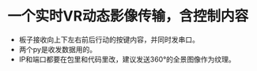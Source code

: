 # 一个实时VR动态影像传输，含控制内容
- 板子接收向上下左右前后行动的按键内容，并同时发串口。
- 两个py是收发数据用的。
- IP和端口都要在包里和代码里改，建议发送360°的全景图像作为纹理。
